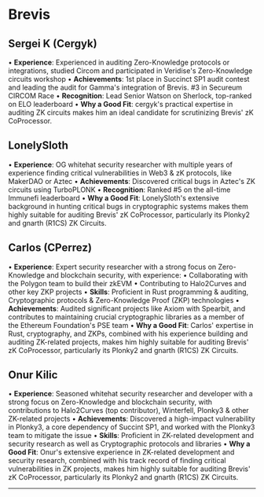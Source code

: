 # Brevis


## Sergei K (Cergyk)

• **Experience**: Experienced in auditing Zero-Knowledge protocols or integrations, studied Circom and participated in Veridise's Zero-Knowledge circuits workshop 
• **Achievements**: 1st place in Succinct SP1 audit contest and leading the audit for Gamma's integration of Brevis. #3 in Secureum CIRCOM Race
• **Recognition**: Lead Senior Watson on Sherlock, top-ranked on ELO leaderboard
• **Why a Good Fit**: cergyk's practical expertise in auditing ZK circuits makes him an ideal candidate for scrutinizing Brevis' zK CoProcessor.

## LonelySloth

• **Experience**: OG whitehat security researcher with multiple years of experience finding critical vulnerabilities in Web3 & zK protocols, like MakerDAO or Aztec
• **Achievements**: Discovered critical bugs in Aztec's ZK circuits using TurboPLONK
• **Recognition**: Ranked #5 on the all-time Immunefi leaderboard 
• **Why a Good Fit**: LonelySloth's extensive background in hunting critical bugs in cryptographic systems makes them highly suitable for auditing Brevis' zK CoProcessor, particularly its Plonky2 and gnarth (R1CS) ZK Circuits.



## Carlos (CPerrez)

• **Experience**: Expert security researcher with a strong focus on Zero-Knowledge and blockchain security, with experience:
  • Collaborating with the Polygon team to build their zkEVM
  • Contributing to Halo2Curves and other key ZKP projects
• **Skills**: Proficient in Rust programming & auditing, Cryptographic protocols & Zero-Knowledge Proof (ZKP) technologies
• **Achievements**: Audited significant projects like Axiom with Spearbit, and contributes to maintaining crucial cryptographic libraries as a member of the Ethereum Foundation's PSE team
• **Why a Good Fit**: Carlos' expertise in Rust, cryptography, and ZKPs, combined with his experience building and auditing ZK-related projects, makes him highly suitable for auditing Brevis' zK CoProcessor, particularly its Plonky2 and gnarth (R1CS) ZK Circuits.



## Onur Kilic

• **Experience**: Seasoned whitehat security researcher and developer with a strong focus on Zero-Knowledge and blockchain security, with contributions to Halo2Curves (top contributor), Winterfell, Plonky3 & other ZK-related projects
• **Achievements**: Discovered a high-impact vulnerability in Plonky3, a core dependency of Succint SP1, and worked with the Plonky3 team to mitigate the issue
• **Skills**: Proficient in ZK-related development and security research as well as Cryptographic protocols and libraries
• **Why a Good Fit**: Onur's extensive experience in ZK-related development and security research, combined with his track record of finding critical vulnerabilities in ZK projects, makes him highly suitable for auditing Brevis' zK CoProcessor, particularly its Plonky2 and gnarth (R1CS) ZK Circuits.

---